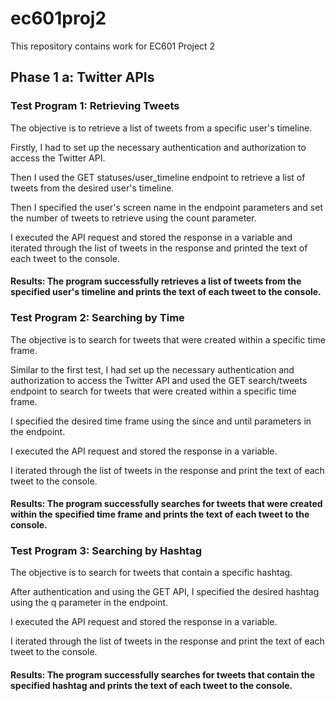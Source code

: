 # ec601proj2
This repository contains work for EC601 Project 2

## Phase 1 a: Twitter APIs

### Test Program 1: Retrieving Tweets

The objective is to retrieve a list of tweets from a specific user's timeline.

Firstly, I had to set up the necessary authentication and authorization to access the Twitter API.

Then I used the GET statuses/user_timeline endpoint to retrieve a list of tweets from the desired user's timeline.

Then I specified the user's screen name in the endpoint parameters and set the number of tweets to retrieve using the count parameter.

I executed the API request and stored the response in a variable and iterated through the list of tweets in the response and printed the text of each tweet to the console.

#### Results: The program successfully retrieves a list of tweets from the specified user's timeline and prints the text of each tweet to the console.

### Test Program 2: Searching by Time

The objective is to search for tweets that were created within a specific time frame.

Similar to the first test, I had set up the necessary authentication and authorization to access the Twitter API and used the GET search/tweets endpoint to search for tweets that were created within a specific time frame.

I specified the desired time frame using the since and until parameters in the endpoint.

I executed the API request and stored the response in a variable.

I iterated through the list of tweets in the response and print the text of each tweet to the console.

#### Results: The program successfully searches for tweets that were created within the specified time frame and prints the text of each tweet to the console.

### Test Program 3: Searching by Hashtag

The objective is to search for tweets that contain a specific hashtag.

After authentication and using the GET API, I specified the desired hashtag using the q parameter in the endpoint.

I executed the API request and stored the response in a variable.

I iterated through the list of tweets in the response and print the text of each tweet to the console.

#### Results: The program successfully searches for tweets that contain the specified hashtag and prints the text of each tweet to the console.
